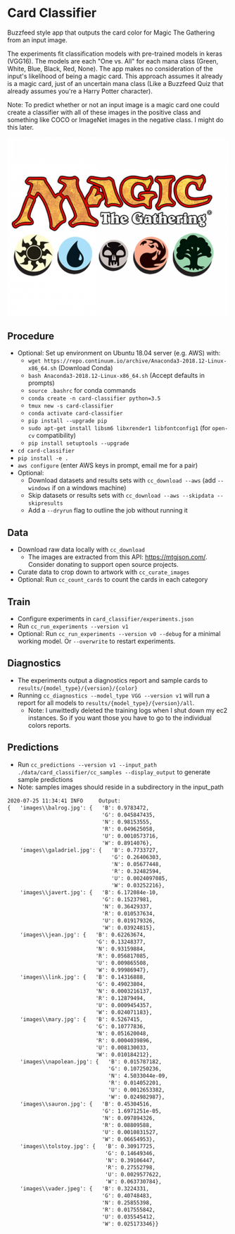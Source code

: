 # Card Classifier

Buzzfeed style app that outputs the card color for Magic The Gathering from an input image. 

The experiments fit classification models with pre-trained models in keras (VGG16). The models are each "One vs. All" 
for each mana class (Green, White, Blue, Black, Red, None). The app makes no consideration of the input's likelihood of 
being a magic card. This approach assumes it already is a magic card, just of an uncertain mana class (Like a Buzzfeed 
Quiz that already assumes you're a Harry Potter character).

Note: To predict whether or not an input image is a magic card one could create a classifier with all of these images 
in the positive class and something like COCO or ImageNet images in the negative class. I might do this later.

<img src="/docs/mtg_logo.png" alt="MTG Logo" width="512">

## Procedure

- Optional: Set up environment on Ubuntu 18.04 server (e.g. AWS) with:
    - `wget https://repo.continuum.io/archive/Anaconda3-2018.12-Linux-x86_64.sh` (Download Conda)
    - `bash Anaconda3-2018.12-Linux-x86_64.sh` (Accept defaults in prompts)
    - `source .bashrc` for conda commands
    - `conda create -n card-classifier python=3.5`
    - `tmux new -s card-classifier`
    - `conda activate card-classifier` 
    - `pip install --upgrade pip`
    - `sudo apt-get install libsm6 libxrender1 libfontconfig1` (for `open-cv` compatibility)
    - `pip install setuptools --upgrade`
- `cd card-classifier`
- `pip install -e .`
- `aws configure` (enter AWS keys in prompt, email me for a pair)
- Optional: 
    - Download datasets and results sets with `cc_download --aws` (add `--windows` if on a windows machine)
    - Skip datasets or results sets with `cc_download --aws --skipdata --skipresults`
    - Add a `--dryrun` flag to outline the job without running it
    

## Data

- Download raw data locally with `cc_download`
    - The images are extracted from this API: https://mtgjson.com/. Consider donating to support open source projects.
- Curate data to crop down to artwork with `cc_curate_images`
- Optional: Run `cc_count_cards` to count the cards in each category

## Train

- Configure experiments in `card_classifier/experiments.json`
- Run `cc_run_experiments --version v1`
- Optional: Run `cc_run_experiments --version v0 --debug` for a minimal working model. Or `--overwrite` to restart 
experiments.

## Diagnostics

- The experiments output a diagnostics report and sample cards to `results/{model_type}/{version}/{color}`
- Running `cc_diagnostics --model_type VGG --version v1` will run a report for all models to 
`results/{model_type}/{version}/all`. 
    - Note: I unwittedly deleted the training logs when I shut down my ec2 instances. So if you want those you have to 
    go to the individual colors reports. 

## Predictions

- Run `cc_predictions --version v1 --input_path ./data/card_classifier/cc_samples --display_output` 
to generate sample predictions
- Note: samples images should reside in a subdirectory in the input_path
```
2020-07-25 11:34:41 INFO     Output:
{   'images\\balrog.jpg': {   'B': 0.9783472,
                              'G': 0.045847435,
                              'N': 0.98153555,
                              'R': 0.049625058,
                              'U': 0.0010573716,
                              'W': 0.8914076},
    'images\\galadriel.jpg': {   'B': 0.7733727,
                                 'G': 0.26406303,
                                 'N': 0.05677448,
                                 'R': 0.32482594,
                                 'U': 0.0024097085,
                                 'W': 0.03252216},
    'images\\javert.jpg': {   'B': 6.172084e-10,
                              'G': 0.15237981,
                              'N': 0.36429337,
                              'R': 0.010537634,
                              'U': 0.019179326,
                              'W': 0.03924815},
    'images\\jean.jpg': {   'B': 0.62263674,
                            'G': 0.13248377,
                            'N': 0.93159884,
                            'R': 0.056817085,
                            'U': 0.009865508,
                            'W': 0.99986947},
    'images\\link.jpg': {   'B': 0.14316888,
                            'G': 0.49023804,
                            'N': 0.0003216137,
                            'R': 0.12879494,
                            'U': 0.0009454357,
                            'W': 0.024071183},
    'images\\mary.jpg': {   'B': 0.5267415,
                            'G': 0.10777836,
                            'N': 0.051620048,
                            'R': 0.0004039896,
                            'U': 0.008130033,
                            'W': 0.010184212},
    'images\\napolean.jpg': {   'B': 0.015787182,
                                'G': 0.107250236,
                                'N': 4.5033044e-09,
                                'R': 0.014052201,
                                'U': 0.0012653382,
                                'W': 0.024982987},
    'images\\sauron.jpg': {   'B': 0.45304516,
                              'G': 1.6971251e-05,
                              'N': 0.097894326,
                              'R': 0.08809588,
                              'U': 0.0010831527,
                              'W': 0.06654953},
    'images\\tolstoy.jpg': {   'B': 0.30917725,
                               'G': 0.14649346,
                               'N': 0.39106447,
                               'R': 0.27552798,
                               'U': 0.0029577622,
                               'W': 0.063730784},
    'images\\vader.jpeg': {   'B': 0.3224331,
                              'G': 0.40748483,
                              'N': 0.25855398,
                              'R': 0.017555842,
                              'U': 0.035545412,
                              'W': 0.025173346}}
```

